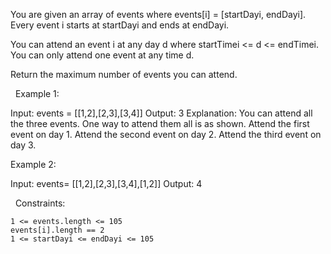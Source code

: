 You are given an array of events where events[i] = [startDayi, endDayi]. Every event i starts at startDayi and ends at endDayi.

You can attend an event i at any day d where startTimei <= d <= endTimei. You can only attend one event at any time d.

Return the maximum number of events you can attend.

 
Example 1:

Input: events = [[1,2],[2,3],[3,4]]
Output: 3
Explanation: You can attend all the three events.
One way to attend them all is as shown.
Attend the first event on day 1.
Attend the second event on day 2.
Attend the third event on day 3.


Example 2:

Input: events= [[1,2],[2,3],[3,4],[1,2]]
Output: 4


 
Constraints:


	1 <= events.length <= 105
	events[i].length == 2
	1 <= startDayi <= endDayi <= 105

